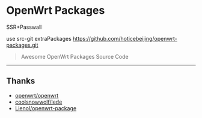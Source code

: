# OpenWrt Packages
SSR+Passwall

use src-git extraPackages https://github.com/hoticebeijing/openwrt-packages.git

> Awesome OpenWrt Packages Source Code

---

## Thanks

* [openwrt/openwrt](https://github.com/openwrt/openwrt)
* [coolsnowwolf/lede](https://github.com/coolsnowwolf/lede)
* [Lienol/openwrt-package](https://github.com/Lienol/openwrt-package)

